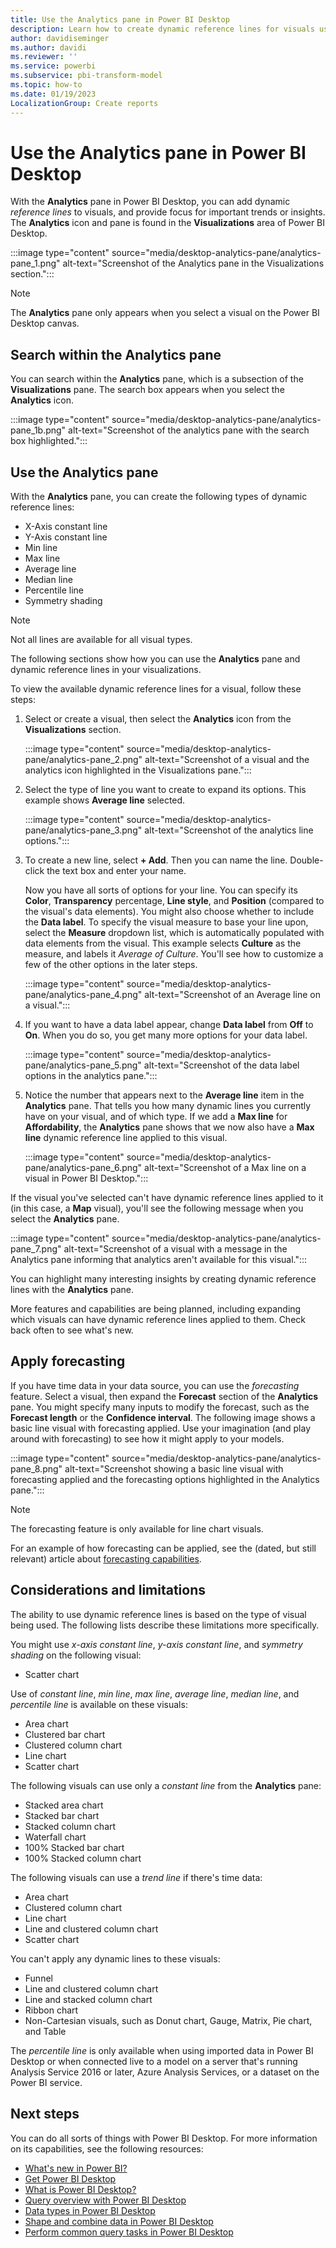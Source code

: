 ```yaml
---
title: Use the Analytics pane in Power BI Desktop
description: Learn how to create dynamic reference lines for visuals using the Analytics pane in Power BI Desktop.
author: davidiseminger
ms.author: davidi
ms.reviewer: ''
ms.service: powerbi
ms.subservice: pbi-transform-model
ms.topic: how-to
ms.date: 01/19/2023
LocalizationGroup: Create reports
---
```

# Use the Analytics pane in Power BI Desktop

With the **Analytics** pane in Power BI Desktop, you can add dynamic *reference lines* to visuals, and provide focus for important trends or insights. The **Analytics** icon and pane is found in the **Visualizations** area of Power BI Desktop.

:::image type="content" source="media/desktop-analytics-pane/analytics-pane_1.png" alt-text="Screenshot of the Analytics pane in the Visualizations section.":::

> [!NOTE]
> The **Analytics** pane only appears when you select a visual on the Power BI Desktop canvas.

## Search within the Analytics pane

You can search within the **Analytics** pane, which is a subsection of the **Visualizations** pane. The search box appears when you select the **Analytics** icon.

:::image type="content" source="media/desktop-analytics-pane/analytics-pane_1b.png" alt-text="Screenshot of the analytics pane with the search box highlighted.":::

## Use the Analytics pane

With the **Analytics** pane, you can create the following types of dynamic reference lines:

* X-Axis constant line
* Y-Axis constant line
* Min line
* Max line
* Average line
* Median line
* Percentile line
* Symmetry shading

> [!NOTE]
> Not all lines are available for all visual types.

The following sections show how you can use the **Analytics** pane and dynamic reference lines in your visualizations.

To view the available dynamic reference lines for a visual, follow these steps:

1. Select or create a visual, then select the **Analytics** icon from the **Visualizations** section.

    :::image type="content" source="media/desktop-analytics-pane/analytics-pane_2.png" alt-text="Screenshot of a visual and the analytics icon highlighted in the Visualizations pane.":::

2. Select the type of line you want to create to expand its options. This example shows **Average line** selected.

    :::image type="content" source="media/desktop-analytics-pane/analytics-pane_3.png" alt-text="Screenshot of the analytics line options.":::

3. To create a new line, select **+&nbsp;Add**. Then you can name the line. Double-click the text box and enter your name.

    Now you have all sorts of options for your line. You can specify its **Color**, **Transparency** percentage, **Line style**, and **Position** (compared to the visual's data elements). You might also choose whether to include the **Data label**. To specify the visual measure to base your line upon, select the **Measure** dropdown list, which is automatically populated with data elements from the visual. This example selects **Culture** as the measure, and labels it *Average of Culture*. You'll see how to customize a few of the other options in the later steps.

    :::image type="content" source="media/desktop-analytics-pane/analytics-pane_4.png" alt-text="Screenshot of an Average line on a visual.":::

4. If you want to have a data label appear, change **Data label** from **Off** to **On**. When you do so, you get many more options for your data label.

    :::image type="content" source="media/desktop-analytics-pane/analytics-pane_5.png" alt-text="Screenshot of the data label options in the analytics pane.":::

5. Notice the number that appears next to the **Average line** item in the **Analytics** pane. That tells you how many dynamic lines you currently have on your visual, and of which type. If we add a **Max line** for **Affordability**, the **Analytics** pane shows that we now also have a **Max line** dynamic reference line applied to this visual.

    :::image type="content" source="media/desktop-analytics-pane/analytics-pane_6.png" alt-text="Screenshot of a Max line on a visual in Power BI Desktop.":::

If the visual you've selected can't have dynamic reference lines applied to it (in this case, a **Map** visual), you'll see the following message when you select the **Analytics** pane.

:::image type="content" source="media/desktop-analytics-pane/analytics-pane_7.png" alt-text="Screenshot of a visual with a message in the Analytics pane informing that analytics aren't available for this visual.":::

You can highlight many interesting insights by creating dynamic reference lines with the **Analytics** pane.

More features and capabilities are being planned, including expanding which visuals can have dynamic reference lines applied to them. Check back often to see what's new.

## Apply forecasting

If you have time data in your data source, you can use the *forecasting* feature. Select a visual, then expand the **Forecast** section of the **Analytics** pane. You might specify many inputs to modify the forecast, such as the **Forecast length** or the **Confidence interval**. The following image shows a basic line visual with forecasting applied. Use your imagination (and play around with forecasting) to see how it might apply to your models.

:::image type="content" source="media/desktop-analytics-pane/analytics-pane_8.png" alt-text="Screenshot showing a basic line visual with forecasting applied and the forecasting options highlighted in the Analytics pane.":::

> [!NOTE]
> The forecasting feature is only available for line chart visuals.

For an example of how forecasting can be applied, see the (dated, but still relevant) article about [forecasting capabilities](https://powerbi.microsoft.com/blog/introducing-new-forecasting-capabilities-in-power-view-for-office-365/).

## Considerations and limitations

The ability to use dynamic reference lines is based on the type of visual being used. The following lists describe these limitations more specifically.

You might use *x-axis constant line*, *y-axis constant line*, and *symmetry shading* on the following visual:

* Scatter chart

Use of *constant line*, *min line*, *max line*, *average line*, *median line*, and *percentile line* is available on these visuals:

* Area chart
* Clustered bar chart
* Clustered column chart
* Line chart
* Scatter chart

The following visuals can use only a *constant line* from the **Analytics** pane:

* Stacked area chart
* Stacked bar chart
* Stacked column chart
* Waterfall chart
* 100% Stacked bar chart
* 100% Stacked column chart

The following visuals can use a *trend line* if there's time data:

* Area chart
* Clustered column chart
* Line chart
* Line and clustered column chart
* Scatter chart

You can't apply any dynamic lines to these visuals:

* Funnel
* Line and clustered column chart
* Line and stacked column chart
* Ribbon chart
* Non-Cartesian visuals, such as Donut chart, Gauge, Matrix, Pie chart, and Table

The *percentile line* is only available when using imported data in Power BI Desktop or when connected live to a model on a server that's running Analysis Service 2016 or later, Azure Analysis Services, or a dataset on the Power BI service.

## Next steps

You can do all sorts of things with Power BI Desktop. For more information on its capabilities, see the following resources:

* [What's new in Power BI?](../fundamentals/desktop-latest-update.md)
* [Get Power BI Desktop](../fundamentals/desktop-get-the-desktop.md)
* [What is Power BI Desktop?](../fundamentals/desktop-what-is-desktop.md)
* [Query overview with Power BI Desktop](desktop-query-overview.md)
* [Data types in Power BI Desktop](../connect-data/desktop-data-types.md)
* [Shape and combine data in Power BI Desktop](../connect-data/desktop-shape-and-combine-data.md)
* [Perform common query tasks in Power BI Desktop](desktop-common-query-tasks.md)
